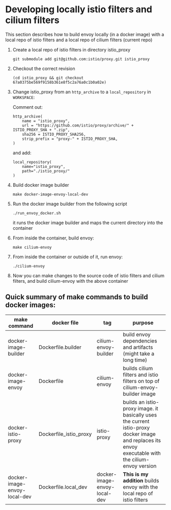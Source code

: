 # Developing locally istio filters and cilium filters

This section describes how to build envoy locally (in a docker image) with a local repo of istio filters and a local repo of cilium filters (current repo)


1. Create a local repo of istio filters in directory istio_proxy
    ```
    git submodule add git@github.com:istio/proxy.git istio_proxy
    ```

1. Checkout the correct revision
    ```
    (cd istio_proxy && git checkout 67a0375be569f9158b361e8f5c2a76a0c1b0a02e)
    ```

1. Change istio_proxy from an `http_archive` to a `local_repository` in `WORKSPACE`:

    Comment out:
    ```
    http_archive(
        name = "istio_proxy",
        url = "https://github.com/istio/proxy/archive/" + ISTIO_PROXY_SHA + ".zip",
        sha256 = ISTIO_PROXY_SHA256,
        strip_prefix = "proxy-" + ISTIO_PROXY_SHA,
    )
    ```
    and add:
    ```
    local_repository(
        name="istio_proxy",
        path="./istio_proxy/"
    )
    ```

1. Build docker image builder
    ```
    make docker-image-envoy-local-dev
    ```

1. Run the docker image builder from the following script
    ```
    ./run_envoy_docker.sh
    ```
    it runs the docker image builder and maps the current directory into the container
    
1. From inside the container, build envoy:
    ```
    make cilium-envoy
    ```

1. From inside the container or outside of it, run envoy:
    ```
    ./cilium-envoy
    ```
    
1. Now you can make changes to the source code of istio filters and cilium filters, and build cilium-envoy with the above container


## Quick summary of make commands to build docker images:

| make command    | docker file | tag | purpose |
| --------------- | ----------- | --- |---------|
| docker-image-builder | Dockerfile.builder | cilium-envoy-builder | build envoy dependencies and artifacts (might take a long time) |
| docker-image-envoy | Dockerfile | cilium-envoy | builds cilium filters and istio filters on top of cilium-envoy-builder image |
| docker-istio-proxy | Dockerfile_istio_proxy | istio-proxy | builds an istio-proxy image. it basically uses the current istio-proxy docker image and replaces its envoy executable with the cilium-envoy version | 
| docker-image-envoy-local-dev | Dockerfile.local_dev | docker-image-envoy-local-dev | **This is my addition** builds envoy with the local repo of istio filters |

